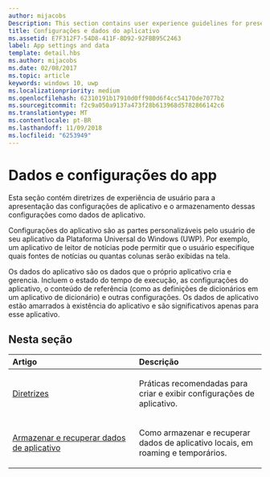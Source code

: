 ```yaml
---
author: mijacobs
Description: This section contains user experience guidelines for presenting app settings and storing those settings as app data.
title: Configurações e dados do aplicativo
ms.assetid: E7F312F7-54D8-411F-8D92-92FBB95C2463
label: App settings and data
template: detail.hbs
ms.author: mijacobs
ms.date: 02/08/2017
ms.topic: article
keywords: windows 10, uwp
ms.localizationpriority: medium
ms.openlocfilehash: 62310191b17910d0ff980d6f4cc54170de7077b2
ms.sourcegitcommit: f2c9a050a9137a473f28b613968d5782866142c6
ms.translationtype: MT
ms.contentlocale: pt-BR
ms.lasthandoff: 11/09/2018
ms.locfileid: "6253949"
---
```

# <a name="app-settings-and-data"></a>Dados e configurações do app




Esta seção contém diretrizes de experiência de usuário para a apresentação das configurações de aplicativo e o armazenamento dessas configurações como dados de aplicativo.

Configurações do aplicativo são as partes personalizáveis pelo usuário de seu aplicativo da Plataforma Universal do Windows (UWP). Por exemplo, um aplicativo de leitor de notícias pode permitir que o usuário especifique quais fontes de notícias ou quantas colunas serão exibidas na tela.

Os dados do aplicativo são os dados que o próprio aplicativo cria e gerencia. Incluem o estado do tempo de execução, as configurações do aplicativo, o conteúdo de referência (como as definições de dicionários em um aplicativo de dicionário) e outras configurações. Os dados de aplicativo estão amarrados à existência do aplicativo e são significativos apenas para esse aplicativo.
## <a name="in-this-section"></a>Nesta seção
<table>
<colgroup>
<col width="50%" />
<col width="50%" />
</colgroup>
<thead>
<tr class="header">
<th align="left">Artigo</th>
<th align="left">Descrição</th>
</tr>
</thead>
<tbody>
<tr class="odd">
<td align="left"><p><a href="guidelines-for-app-settings.md">Diretrizes</a></p></td>
<td align="left"><p>Práticas recomendadas para criar e exibir configurações de aplicativo.</p></td>
</tr>
<tr class="even">
<td align="left"><p><a href="store-and-retrieve-app-data.md">Armazenar e recuperar dados de aplicativo</a></p></td>
<td align="left"><p>Como armazenar e recuperar dados de aplicativo locais, em roaming e temporários.</p></td>
</tr>
</tbody>
</table>



